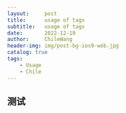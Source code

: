 ```yaml
---
layout:     post
title:      usage of tags
subtitle:   usage of tags
date:       2022-12-19
author:     ChileWang
header-img: img/post-bg-ios9-web.jpg
catalog: true
tags:
    - Usage
    - Chile
---
```

## 测试

